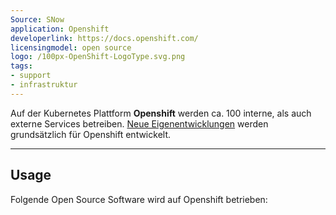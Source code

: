 ```yaml
---
Source: SNow
application: Openshift
developerlink: https://docs.openshift.com/
licensingmodel: open source
logo: /100px-OpenShift-LogoType.svg.png
tags:
- support
- infrastruktur
---
```

Auf der Kubernetes Plattform __Openshift__ werden ca. 100 interne, als auch externe Services betreiben.
[Neue Eigenentwicklungen](../publish) werden grundsätzlich für Openshift entwickelt.

---

## Usage
Folgende Open Source Software wird auf Openshift betrieben:

<TagTile :tag-names="['openshift']" />


<script setup>
import TagTile from "../.vitepress/components/TagTile.vue";
</script>
